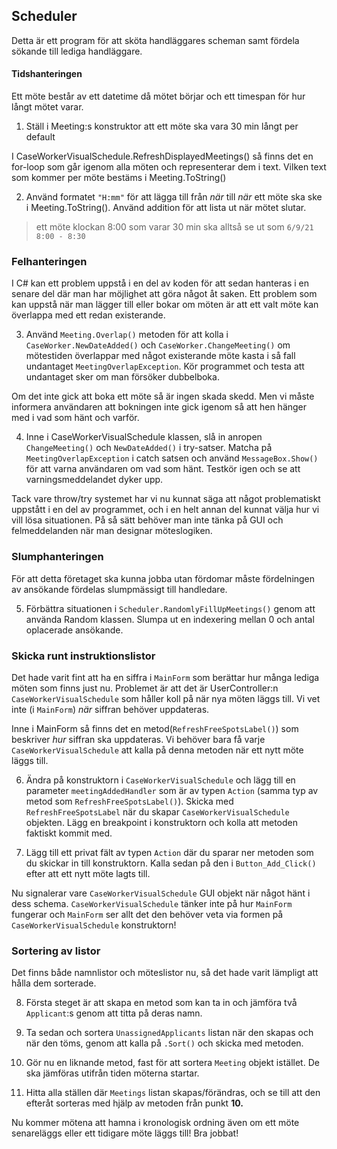 ﻿## Scheduler

Detta är ett program för att sköta handläggares 
scheman samt fördela sökande till lediga handläggare.

#### Tidshanteringen

Ett möte består av ett datetime då mötet börjar och ett
timespan för hur långt mötet varar.

1. Ställ i Meeting:s konstruktor att ett möte ska vara 
    30 min långt per default

I CaseWorkerVisualSchedule.RefreshDisplayedMeetings() så finns det
en for-loop som går igenom alla möten och representerar dem
i text. Vilken text som kommer per möte bestäms i Meeting.ToString()

2. Använd formatet `"H:mm"` för att lägga till från
    _när_ till _när_ ett möte ska ske i Meeting.ToString(). Använd addition för att lista ut när mötet slutar.
> ett möte klockan 8:00 som varar 30 min ska alltså se ut som `6/9/21 8:00 - 8:30`

### Felhanteringen

I C# kan ett problem uppstå i en del av koden för att sedan
hanteras i en senare del där man har möjlighet att göra något
åt saken. Ett problem som kan uppstå när man lägger till eller
bokar om möten är att ett valt möte kan överlappa med ett
redan existerande.

3. Använd `Meeting.Overlap()` metoden för att kolla i 
    `CaseWorker.NewDateAdded()` och `CaseWorker.ChangeMeeting()`
    om mötestiden överlappar med något existerande möte
    kasta i så fall undantaget `MeetingOverlapException`.
    Kör programmet och testa att undantaget sker om man försöker
    dubbelboka.

Om det inte gick att boka ett möte så är ingen skada skedd.
Men vi måste informera användaren att bokningen inte gick igenom
så att hen hänger med i vad som hänt och varför.

4. Inne i CaseWorkerVisualSchedule klassen, slå in anropen 
    `ChangeMeeting()` och `NewDateAdded()` i try-satser.
    Matcha på `MeetingOverlapException` i catch satsen och 
    använd `MessageBox.Show()` för att varna användaren om 
    vad som hänt. Testkör igen och se att varningsmeddelandet 
    dyker upp.

Tack vare throw/try systemet har vi nu kunnat säga att något
problematiskt uppstått i en del av programmet, och i en helt
annan del kunnat välja hur vi vill lösa situationen. På så sätt
behöver man inte tänka på GUI och felmeddelanden när man designar
möteslogiken.

### Slumphanteringen

För att detta företaget ska kunna jobba utan fördomar måste
fördelningen av ansökande fördelas slumpmässigt till handledare.

5. Förbättra situationen i `Scheduler.RandomlyFillUpMeetings()`
    genom att använda Random klassen. Slumpa ut en indexering 
    mellan 0 och antal oplacerade ansökande.

### Skicka runt instruktionslistor

Det hade varit fint att ha en siffra i `MainForm` som berättar 
hur många lediga möten som finns just nu. Problemet är att
det är UserController:n `CaseWorkerVisualSchedule` som håller koll på
när nya möten läggs till. Vi vet inte (i `MainForm`) _när_ siffran
behöver uppdateras.

Inne i MainForm så finns det en metod(`RefreshFreeSpotsLabel()`) som
beskriver _hur_ siffran ska uppdateras. Vi behöver bara få
varje `CaseWorkerVisualSchedule` att kalla på denna metoden när ett
nytt möte läggs till.

6. Ändra på konstruktorn i `CaseWorkerVisualSchedule` och lägg till
    en parameter `meetingAddedHandler` som är av typen `Action` (samma typ
    av metod som `RefreshFreeSpotsLabel()`). Skicka med 
    `RefreshFreeSpotsLabel` när du skapar `CaseWorkerVisualSchedule`
    objekten. Lägg en breakpoint i konstruktorn och kolla att metoden
    faktiskt kommit med.

7. Lägg till ett privat fält av typen `Action` där du sparar ner metoden
    som du skickar in till konstruktorn. Kalla sedan på den i `Button_Add_Click()`
    efter att ett nytt möte lagts till.

Nu signalerar vare `CaseWorkerVisualSchedule` GUI objekt när
något hänt i dess schema. `CaseWorkerVisualSchedule` tänker inte på
hur `MainForm` fungerar och `MainForm` ser allt det den behöver veta
via formen på `CaseWorkerVisualSchedule` konstruktorn!

### Sortering av listor

Det finns både namnlistor och möteslistor nu, så det hade varit lämpligt att hålla
dem sorterade.

8. Första steget är att skapa en metod som kan ta in och jämföra två `Applicant`:s
    genom att titta på deras namn.

9. Ta sedan och sortera `UnassignedApplicants` listan när den skapas och 
    när den töms, genom att kalla på `.Sort()` och skicka med metoden.

10. Gör nu en liknande metod, fast för att sortera `Meeting` objekt istället.
    De ska jämföras utifrån tiden möterna startar.

11. Hitta alla ställen där `Meetings` listan skapas/förändras, och se till att
    den efteråt sorteras med hjälp av metoden från punkt __10.__

Nu kommer mötena att hamna i kronologisk ordning även om ett möte senareläggs
eller ett tidigare möte läggs till! Bra jobbat!